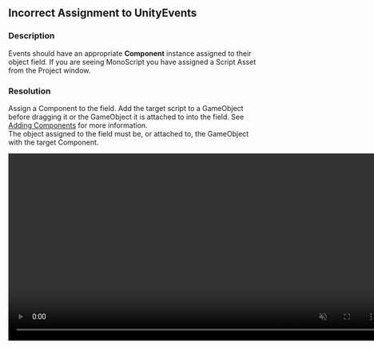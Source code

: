 ## Incorrect Assignment to UnityEvents
### Description
Events should have an appropriate **Component** instance assigned to their object field. If you are seeing MonoScript you have assigned a Script Asset from the Project window.

### Resolution
Assign a Component to the field. Add the target script to a GameObject before dragging it or the GameObject it is attached to into the field. See [Adding Components](https://docs.unity3d.com/Manual/UsingComponents.html) for more information.  
The object assigned to the field must be, or attached to, the GameObject with the target Component.  

<video width="750" autoplay loop muted><source type="video/webm" src="https://help.vertx.xyz/Video/unity-event-references.webm"></video>